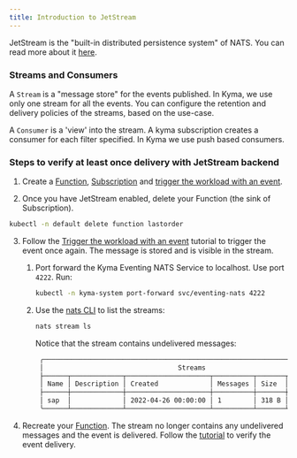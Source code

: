 ```yaml
---
title: Introduction to JetStream
---
```


JetStream is the "built-in distributed persistence system" of NATS. You can read more about it [here](../../05-technical-reference/00-architecture/evnt-01-architecture.md#jet-stream).

### Streams and Consumers

A `Stream` is a "message store" for the events published. In Kyma, we use only one stream for all the events. You can configure the retention and delivery policies of the streams, based on the use-case.

A `Consumer` is a 'view' into the stream. A kyma subscription creates a consumer for each filter specified. In Kyma we use push based consumers.

### Steps to verify at least once delivery with JetStream backend

1. Create a [Function](../../02-get-started/04-trigger-workload-with-event.md#create-a-function), [Subscription](../../02-get-started/04-trigger-workload-with-event.md#create-a-subscription) and [trigger the workload with an event](../../02-get-started/04-trigger-workload-with-event.md#trigger-the-workload-with-an-event).

2. Once you have JetStream enabled, delete your Function (the sink of Subscription).

```bash
kubectl -n default delete function lastorder
```

3. Follow the [Trigger the workload with an event](../../02-get-started/04-trigger-workload-with-event.md#trigger-the-workload-with-an-event) tutorial to trigger the event once again. The message is stored and is visible in the stream.
    1. Port forward the Kyma Eventing NATS Service to localhost. Use port `4222`. Run:
       ```bash
       kubectl -n kyma-system port-forward svc/eventing-nats 4222
       ```
    2. Use the [nats CLI](https://github.com/nats-io/natscli) to list the streams:
       ```bash
       nats stream ls
       ```

       Notice that the stream contains undelivered messages:
       ```bash
        ╭────────────────────────────────────────────────────────────────────────────╮
        │                                  Streams                                   │
        ├──────┬─────────────┬─────────────────────┬──────────┬───────┬──────────────┤
        │ Name │ Description │ Created             │ Messages │ Size  │ Last Message │
        ├──────┼─────────────┼─────────────────────┼──────────┼───────┼──────────────┤
        │ sap  │             │ 2022-04-26 00:00:00 │ 1        │ 318 B │ 5.80s        │
        ╰──────┴─────────────┴─────────────────────┴──────────┴───────┴──────────────╯
       ```

5. Recreate your [Function](../../02-get-started/04-trigger-workload-with-event.md#create-a-function). The stream no longer contains any undelivered messages and the event is delivered. Follow the [tutorial](../../02-get-started/04-trigger-workload-with-event.md#verify-the-event-delivery) to verify the event delivery.
